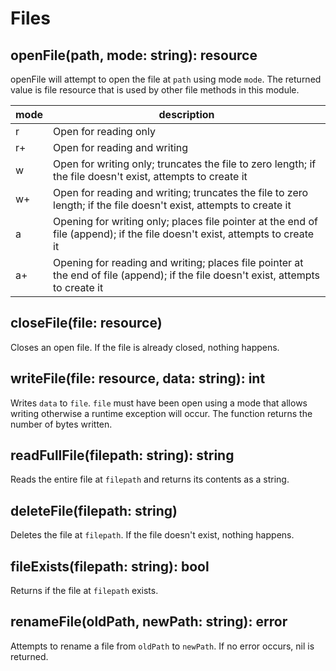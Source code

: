 # Files

## openFile(path, mode: string): resource

openFile will attempt to open the file at `path` using mode `mode`. The returned value is file resource that is used
by other file methods in this module.

| mode | description                                                                                                                        |
|------|------------------------------------------------------------------------------------------------------------------------------------|
| r    | Open for reading only                                                                                                              |
| r+   | Open for reading and writing                                                                                                       |
| w    | Open for writing only; truncates the file to zero length; if the file doesn't exist, attempts to create it                         |
| w+   | Open for reading and writing; truncates the file to zero length; if the file doesn't exist, attempts to create it                  |
| a    | Opening for writing only; places file pointer at the end of file (append); if the file doesn't exist, attempts to create it        |
| a+   | Opening for reading and writing; places file pointer at the end of file (append); if the file doesn't exist, attempts to create it |

## closeFile(file: resource)

Closes an open file. If the file is already closed, nothing happens.

## writeFile(file: resource, data: string): int

Writes `data` to `file`. `file` must have been open using a mode that allows writing otherwise a runtime exception will occur.
The function returns the number of bytes written.

## readFullFile(filepath: string): string

Reads the entire file at `filepath` and returns its contents as a string.

## deleteFile(filepath: string)

Deletes the file at `filepath`. If the file doesn't exist, nothing happens.

## fileExists(filepath: string): bool

Returns if the file at `filepath` exists.

## renameFile(oldPath, newPath: string): error

Attempts to rename a file from `oldPath` to `newPath`. If no error occurs, nil is returned.
